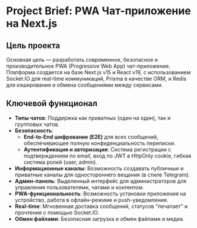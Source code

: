 # Project Brief: PWA Чат-приложение на Next.js

## Цель проекта

Основная цель — разработать современное, безопасное и производительное PWA (Progressive Web App) чат-приложение. Платформа создается на базе Next.js v15 и React v19, с использованием Socket.IO для real-time коммуникаций, Prisma в качестве ORM, и Redis для кэширования и обмена сообщениями между сервисами.

## Ключевой функционал

- **Типы чатов**: Поддержка как приватных (один на один), так и групповых чатов.
- **Безопасность**:
    - **End-to-End шифрование (E2E)** для всех сообщений, обеспечивающее полную конфиденциальность переписки.
    - **Аутентификация и авторизация**: Система регистрации с подтверждением по email, вход по JWT в HttpOnly cookie, гибкая система ролей (user, admin).
- **Информационные каналы**: Возможность создавать публичные и приватные каналы для одностороннего вещания (в стиле Telegram).
- **Админ-панель**: Выделенный интерфейс для администраторов для управления пользователями, чатами и контентом.
- **PWA-функциональность**: Возможность установки приложения на устройство, работа в офлайн-режиме и push-уведомления.
- **Real-time**: Мгновенная доставка сообщений, статусов "печатает" и прочтения с помощью Socket.IO.
- **Обмен файлами**: Безопасная загрузка и обмен файлами и медиа. 